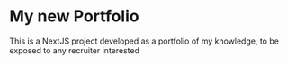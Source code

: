 # My new Portfolio

This is a NextJS project developed as a portfolio of my knowledge, to be exposed to any recruiter interested
